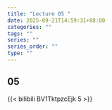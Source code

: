 ```yaml
---
title: "Lecture 05 "
date: 2025-09-21T14:59:31+08:00
categories: ""
tags: ""
series: ""
series_order: ""
type: ""
---
```


## 05

{{< bilibili BV1TktpzcEjk 5 >}}


